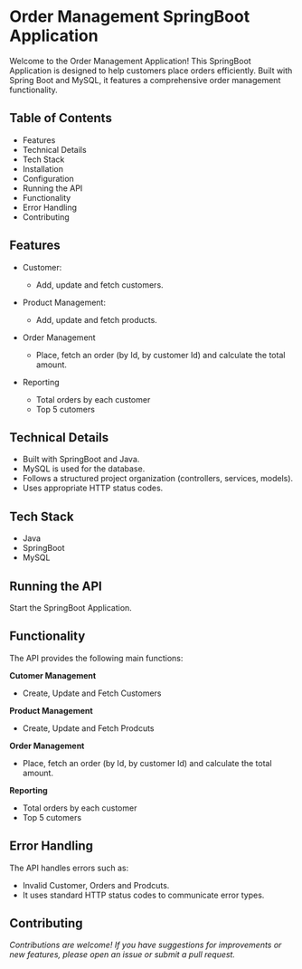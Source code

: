 
# Order Management SpringBoot Application

Welcome to the Order Management Application! This SpringBoot Application is designed to help customers place orders efficiently. Built with Spring Boot and MySQL, it features a comprehensive order management functionality.


## Table of Contents

- Features
- Technical Details
- Tech Stack 
- Installation
- Configuration
- Running the API
- Functionality
- Error Handling
- Contributing

## Features

- Customer:
   - Add, update and fetch customers.

- Product Management:
   - Add, update and fetch products.
     
- Order Management
   - Place, fetch an order (by Id, by customer Id) and calculate the total amount.

- Reporting
   - Total orders by each customer
   - Top 5 cutomers


## Technical Details

- Built with SpringBoot and Java.
- MySQL is used for the database.
- Follows a structured project organization (controllers, services, models).
- Uses appropriate HTTP status codes.


## Tech Stack

- Java
- SpringBoot
- MySQL
  

## Running the API

Start the SpringBoot Application.


## Functionality

The API provides the following main functions:

**Cutomer Management**

- Create, Update and Fetch Customers

**Product Management**

- Create, Update and Fetch Prodcuts

**Order Management**

- Place, fetch an order (by Id, by customer Id) and calculate the total amount.

**Reporting**

- Total orders by each customer
- Top 5 cutomers


## Error Handling

The API handles errors such as:

- Invalid Customer, Orders and Prodcuts.
- It uses standard HTTP status codes to communicate error types.


## Contributing 

 _Contributions are welcome! If you have suggestions for improvements or new features, please open an issue or submit a pull request._

